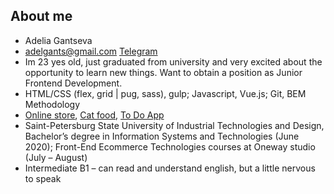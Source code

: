 ## About me
* Adelia Gantseva 
* adelgants@gmail.com [Telegram](https://t.me/aboulia)
* Im 23 yes old, just graduated from university and very excited about the opportunity to learn new things. Want to obtain a position as Junior Frontend Development.
* HTML/CSS (flex, grid | pug, sass), gulp; Javascript, Vue.js; Git, BEM Methodology
* [Online store](https://github.com/aGants/fetch), [Сat food](https://github.com/aGants/funbox-test), [To Do App](https://github.com/aGants/todoApp)
* Saint-Petersburg State University of Industrial Technologies and Design, Bachelor’s degree in Information Systems and Technologies (June 2020); Front-End Ecommerce Technologies courses at Oneway studio (July – August)
* Intermediate B1 – can read and understand english, but a little nervous to speak
